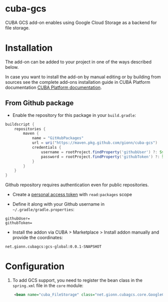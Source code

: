 # cuba-gcs

CUBA GCS add-on enables using Google Cloud Storage as a backend for file storage.

# Installation

The add-on can be added to your project in one of the ways described below.

In case you want to install the add-on by manual editing or by building from sources see the complete add-ons installation guide in CUBA Platform documentation [CUBA Platform documentation](https://doc.cuba-platform.com/manual-latest/manual.html#app_components_usage).

## From Github package

* Enable the repository for this package in your `build.gradle`:

```gradle
buildscript {
    repositories {
        maven {
            name = "GitHubPackages"
            url = uri("https://maven.pkg.github.com/gionn/cuba-gcs")
            credentials {
                username = rootProject.findProperty('githubUser') ?: System.getenv("GITHUB_PACKAGES_USERNAME")
                password = rootProject.findProperty('githubToken') ?: System.getenv("GITHUB_PACKAGES_PASSWORD")
            }
        }
    }
}
```

Github repository requires authentication even for public repositories.

* Create a [personal access token](https://github.com/settings/tokens) with `read:packages` scope

* Define it along with your Github username in `~/.gradle/gradle.properties`:

```properties
githubUser=
githubToken=
```

* Install the addon via CUBA > Marketplace > Install addon manually and provide the coordinates:

```
net.gionn.cubagcs:gcs-global:0.0.1-SNAPSHOT
```

# Configuration

 1. To add GCS support, you need to register the bean class in the `spring.xml` file in the `core` module:

 ```xml
     <bean name="cuba_FileStorage" class="net.gionn.cubagcs.core.GoogleCloudStorageFileStorage"/>
 ```
